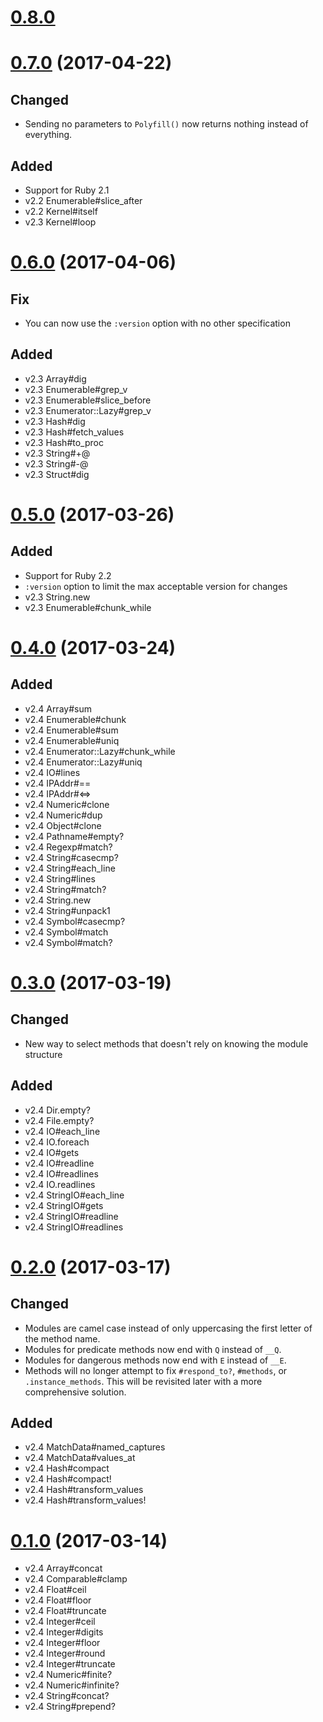 # [0.8.0][]

# [0.7.0][] (2017-04-22)

## Changed

 - Sending no parameters to `Polyfill()` now returns nothing instead of everything.

## Added

 - Support for Ruby 2.1
 - v2.2 Enumerable#slice_after
 - v2.2 Kernel#itself
 - v2.3 Kernel#loop

# [0.6.0][] (2017-04-06)

## Fix

 - You can now use the `:version` option with no other specification

## Added

 - v2.3 Array#dig
 - v2.3 Enumerable#grep_v
 - v2.3 Enumerable#slice_before
 - v2.3 Enumerator::Lazy#grep_v
 - v2.3 Hash#dig
 - v2.3 Hash#fetch_values
 - v2.3 Hash#to_proc
 - v2.3 String#+@
 - v2.3 String#-@
 - v2.3 Struct#dig

# [0.5.0][] (2017-03-26)

## Added

 - Support for Ruby 2.2
 - `:version` option to limit the max acceptable version for changes
 - v2.3 String.new
 - v2.3 Enumerable#chunk_while

# [0.4.0][] (2017-03-24)

## Added

 - v2.4 Array#sum
 - v2.4 Enumerable#chunk
 - v2.4 Enumerable#sum
 - v2.4 Enumerable#uniq
 - v2.4 Enumerator::Lazy#chunk_while
 - v2.4 Enumerator::Lazy#uniq
 - v2.4 IO#lines
 - v2.4 IPAddr#==
 - v2.4 IPAddr#<=>
 - v2.4 Numeric#clone
 - v2.4 Numeric#dup
 - v2.4 Object#clone
 - v2.4 Pathname#empty?
 - v2.4 Regexp#match?
 - v2.4 String#casecmp?
 - v2.4 String#each_line
 - v2.4 String#lines
 - v2.4 String#match?
 - v2.4 String.new
 - v2.4 String#unpack1
 - v2.4 Symbol#casecmp?
 - v2.4 Symbol#match
 - v2.4 Symbol#match?

# [0.3.0][] (2017-03-19)

## Changed

 - New way to select methods that doesn't rely on knowing the module structure

## Added

 - v2.4 Dir.empty?
 - v2.4 File.empty?
 - v2.4 IO#each_line
 - v2.4 IO.foreach
 - v2.4 IO#gets
 - v2.4 IO#readline
 - v2.4 IO#readlines
 - v2.4 IO.readlines
 - v2.4 StringIO#each_line
 - v2.4 StringIO#gets
 - v2.4 StringIO#readline
 - v2.4 StringIO#readlines

# [0.2.0][] (2017-03-17)

## Changed

 - Modules are camel case instead of only uppercasing the first letter of the method name.
 - Modules for predicate methods now end with `Q` instead of `__Q`.
 - Modules for dangerous methods now end with `E` instead of `__E`.
 - Methods will no longer attempt to fix `#respond_to?`, `#methods`, or `.instance_methods`. This will be revisited later with a more comprehensive solution.

## Added

 - v2.4 MatchData#named_captures
 - v2.4 MatchData#values_at
 - v2.4 Hash#compact
 - v2.4 Hash#compact!
 - v2.4 Hash#transform_values
 - v2.4 Hash#transform_values!

# [0.1.0][] (2017-03-14)

 - v2.4 Array#concat
 - v2.4 Comparable#clamp
 - v2.4 Float#ceil
 - v2.4 Float#floor
 - v2.4 Float#truncate
 - v2.4 Integer#ceil
 - v2.4 Integer#digits
 - v2.4 Integer#floor
 - v2.4 Integer#round
 - v2.4 Integer#truncate
 - v2.4 Numeric#finite?
 - v2.4 Numeric#infinite?
 - v2.4 String#concat?
 - v2.4 String#prepend?

[0.8.0]: https://github.com/AaronLasseigne/polyfill/compare/v0.7.0...v0.8.0
[0.7.0]: https://github.com/AaronLasseigne/polyfill/compare/v0.6.0...v0.7.0
[0.6.0]: https://github.com/AaronLasseigne/polyfill/compare/v0.5.0...v0.6.0
[0.5.0]: https://github.com/AaronLasseigne/polyfill/compare/v0.4.0...v0.5.0
[0.4.0]: https://github.com/AaronLasseigne/polyfill/compare/v0.3.0...v0.4.0
[0.3.0]: https://github.com/AaronLasseigne/polyfill/compare/v0.2.0...v0.3.0
[0.2.0]: https://github.com/AaronLasseigne/polyfill/compare/v0.1.0...v0.2.0
[0.1.0]: https://github.com/AaronLasseigne/polyfill/compare/v0.0.0...v0.1.0
